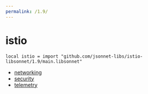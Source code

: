 ```yaml
---
permalink: /1.9/
---
```


# istio

```jsonnet
local istio = import "github.com/jsonnet-libs/istio-libsonnet/1.9/main.libsonnet"
```



* [networking](networking/index.md)
* [security](security/index.md)
* [telemetry](telemetry/index.md)
